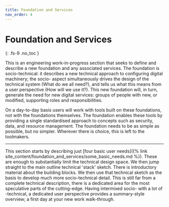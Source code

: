 ```yaml
---
title: Foundation and Services
nav_order: 4
---
```


# Foundation and Services
{: .fs-9 .no_toc }

This is an engineering work-in-progress section that seeks to define and describe a new foundation and any associated services. The foundation is socio-technical: it describes a new technical approach to configuring digital machinery; the socio- aspect simultaneously drives the design of the technical system (What do we all need?), and tells us what this means from a user perspective (How will we use it?). This new foundation will, in turn, generate the need for new digital services: groups of people with new, or modified, supporting roles and responsibilities.

On a day-to-day basis users will work with tools built on these foundations, not with the foundations themselves.  The foundation enables these tools by providing a single standardised approach to concepts such as security, data, and resource management.  The foundation needs to be as simple as possible, but no simpler.  Wherever there is choice, this is left to the toolmakers. 

----

This section starts by describing just [four basic user needs]({% link site_content/foundation_and_services/some_basic_needs.md %}).  These are enough to substantially limit the technical design space. We then jump straight to the main outline technical 'stack' sketch. There is introductory material about the building blocks. We then use that technical sketch as the basis to develop much more socio-technical detail. This is still far from a complete technical description, there is a dedicated area for the most speculative parts of the cutting-edge. Having intermixed socio- with a lot of -technical, a dedicated user perspective provides a summary-style overview; a first day at your new work walk-through.




  





